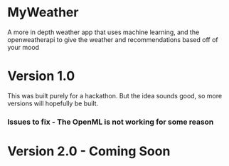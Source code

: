 # MyWeather
A more in depth weather app that uses machine learning, and the openweatherapi to give the weather and recommendations based off of your mood

# Version 1.0
This was built purely for a hackathon. But the idea sounds good, so more versions will hopefully be built. 
<h3> Issues to fix
- The OpenML is not working for some reason

# Version 2.0 - Coming Soon
